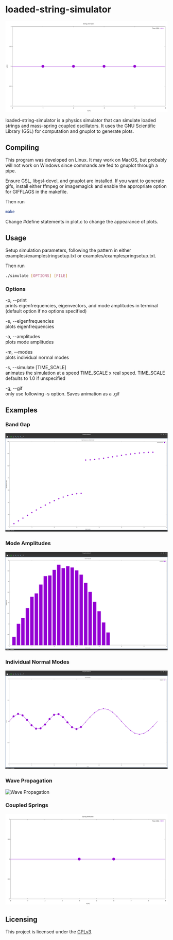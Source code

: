 # loaded-string-simulator

![Loaded String](examples/pset6q3.gif)

loaded-string-simulator is a physics simulator that can simulate loaded strings
and mass-spring coupled oscillators. It uses the GNU Scientific Library (GSL)
for computation and gnuplot to generate plots.

## Compiling

This program was developed on Linux. It may work on MacOS, but probably will not
work on Windows since commands are fed to gnuplot through a pipe.

Ensure GSL, libgsl-devel, and gnuplot are installed. If you want to generate
gifs, install either ffmpeg or imagemagick and enable the appropriate option for
GIFFLAGS in the makefile.

Then run 

```bash
make
```

Change #define statements in plot.c to change the appearance of plots.

## Usage

Setup simulation parameters, following the pattern in either
examples/examplestringsetup.txt or examples/examplespringsetup.txt.

Then run

```bash
./simulate [OPTIONS] [FILE]
```

### Options
-p, --print  
prints eigenfrequencies, eigenvectors, and mode amplitudes in terminal (default
option if no options specified)  

-e, --eigenfrequencies  
plots eigenfrequencies  

-a, --amplitudes  
plots mode amplitudes  

-m, --modes  
plots individual normal modes  

-s, --simulate [TIME\_SCALE]  
animates the simulation at a speed TIME\_SCALE x real speed. TIME\_SCALE
defaults to 1.0 if unspecified  

-g, --gif  
only use following -s option. Saves animation as a .gif  

## Examples

### Band Gap
![Band Gap](examples/stringbandgapeigenfrequencies.png)

### Mode Amplitudes
![Mode Amplitudes](examples/densitychangeamplitudes.png)

### Individual Normal Modes
![Individual Normal Modes](examples/densitychangemode6.png)

### Wave Propagation
![Wave Propagation](examples/densitychange.gif)

### Coupled Springs
![Coupled Springs](examples/twomassspring.gif)

## Licensing

This project is licensed under the
[GPLv3](https://choosealicense.com/licenses/gpl-3.0/).
